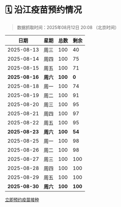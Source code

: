 # 🗓️ 沿江疫苗预约情况

> 数据抓取时间：2025年08月12日 20:08 （北京时间）

| 日期 | 星期 | 总数 | 剩余 |
|------|------|------|------|
| 2025-08-13 | 周三 | 100 | 40 |
| 2025-08-14 | 周四 | 100 | 75 |
| 2025-08-15 | 周五 | 100 | 71 |
| **2025-08-16** | **周六** | **100** | **0** |
| 2025-08-18 | 周一 | 100 | 74 |
| 2025-08-19 | 周二 | 100 | 91 |
| 2025-08-20 | 周三 | 100 | 95 |
| 2025-08-21 | 周四 | 100 | 97 |
| 2025-08-22 | 周五 | 100 | 95 |
| **2025-08-23** | **周六** | **100** | **54** |
| 2025-08-25 | 周一 | 100 | 98 |
| 2025-08-26 | 周二 | 100 | 98 |
| 2025-08-27 | 周三 | 100 | 100 |
| 2025-08-28 | 周四 | 100 | 100 |
| 2025-08-29 | 周五 | 100 | 100 |
| **2025-08-30** | **周六** | **100** | **100** |


<div class="button-container">
<a class="btn" href="http://yfzweb.ishequ.net/#/login" target="_blank">立即预约疫苗接种</a>
</div>
